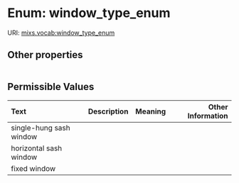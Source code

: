 
# Enum: window_type_enum




URI: [mixs.vocab:window_type_enum](https://w3id.org/mixs/vocab/window_type_enum)


## Other properties

|  |  |  |
| --- | --- | --- |

## Permissible Values

| Text | Description | Meaning | Other Information |
| :--- | :---: | :---: | ---: |
| single-hung sash window |  |  |  |
| horizontal sash window |  |  |  |
| fixed window |  |  |  |

